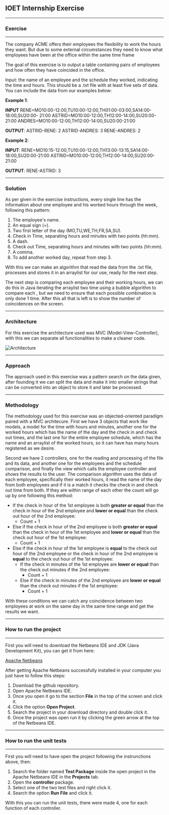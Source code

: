 ## **IOET Internship Exercise**
---
### **Exercise**
---
The company ACME offers their employees the flexibility to work the hours they want. But due to some external circumstances they need to know what employees have been at the office within the same time frame

The goal of this exercise is to output a table containing pairs of employees and how often they have coincided in the office.

Input: the name of an employee and the schedule they worked, indicating the time and hours. This should be a .txt file with at least five sets of data. You can include the data from our examples below:

**Example 1**:

**INPUT**
RENE=MO10:00-12:00,TU10:00-12:00,TH01:00-03:00,SA14:00-18:00,SU20:00- 21:00
ASTRID=MO10:00-12:00,TH12:00-14:00,SU20:00-21:00
ANDRES=MO10:00-12:00,TH12:00-14:00,SU20:00-21:00

**OUTPUT**:
ASTRID-RENE: 2
ASTRID-ANDRES: 3
RENE-ANDRES: 2

**Example 2**:

**INPUT**:
RENE=MO10:15-12:00,TU10:00-12:00,TH13:00-13:15,SA14:00-18:00,SU20:00-21:00
ASTRID=MO10:00-12:00,TH12:00-14:00,SU20:00-21:00

**OUTPUT**:
RENE-ASTRID: 3

---
### **Solution**
As per given in the exercise instructions, every single line has the information about one employee and his worked hours through the week, following this pattern:

  1. The employee's name.
  2. An equal sign (=).
  3. Two first letter of the day (MO,TU,WE,TH,FR,SA,SU).
  4. Check in Time, separating hours and minutes with two points (hh:mm).
  5. A dash.
  6. Check out Time, separating hours and minutes with two points (hh:mm).
  7. A comma.
  8. To add another worked day, repeat from step 3.

With this we can make an algorithm that read the data from the .txt file, processes and stores it in an arraylist for our use, ready for the next step.

The next step is comparing each employee and their working hours, we can do this in Java iterating the arraylist two time using a bubble algorithm to compare each , but we need to ensure that each possible combination is only done 1 time. After this all that is left is to show the number of coincidences on the screen.  

---
### **Architecture**
For this exercise the architecture used was MVC (Model-View-Controller), with this we can separate all functionalities to make a cleaner code.

![Architecture](https://github.com/kmzurita/ACME_Internship_Exercise/blob/main/images/Architecture.jpeg)

---
### **Approach**
The approach used in this exercise was a pattern search on the data given, after founding it we can split the data and make it into smaller strings that can be converted into an object to store it and later be processed.

---
### **Methodology**
The methodology used for this exercise was an objected-oriented paradigm paired with a MVC architecure. First we have 3 objects that work like models, a model for the time with hours and minutes, another one for the worked hours which has the name of the day and the check in and check out times, and the last one for the entire employee schedule, which has the name and an arraylist of the worked hours, so it can have has many hours registered as we desire.

Second we have 2 controllers, one for the reading and processing of the file and its data, and another one for the employees and the schedule comparison, and finally the view which calls the employee controller and shows the results to the user. The comparison algorithm uses the data of each employee, specifically their worked hours, it read the name of the day from both employees and if it is a match it checks the check in and check out time from both. If they are within range of each other the count will go up by one following this method:

  * If the check in hour of the 1st employee is both **greater or equal** than the check in hour of the 2nd employee and **lower or equal** than the check out hour of the 2nd employee:
    * Count + 1 
  * Else if the check in hour of the 2nd employee is both **greater or equal** than the check in hour of the 1st employee and **lower or equal** than the check out hour of the 1st employee:
    * Count + 1
  * Else if the check in hour of the 1st employee is **equal** to the check out hour of the 2nd employee or the check in hour of the 2nd employee is **equal** to the check out hour of the 1st employee:
    * If the check in minutes of the 1st employee are **lower or equal** than the check out minutes if the 2nd employee:
      * Count + 1
    * Else if the check in minutes of the 2nd employee are **lower or equal** than the check out minutes if the 1st employee:
      * Count + 1

With these conditions we can catch any coincidence between two employees at work on the same day in the same time range and get the results we want.

---
### **How to run the project**
---
First you will need to download the Netbeans IDE and JDK (Java Development Kit), you can get it from here:

  [Apache Netbeans](https://netbeans.apache.org/download/index.html "Apache Netbeans")

After getting Apache Netbeans successfully installed in your computer you just have to follow this steps:

  1. Download the github repository.
  2. Open Apache Netbeans IDE.
  3. Once you open it go to the section **File** in the top of the screen and click it.
  4. Click the option **Open Project**.
  5. Search the project in your download directory and double click it.
  6. Once the project was open run it by clicking the green arrow at the top of the Netbeans IDE.

---
### **How to run the unit tests**
---
First you will need to have open the project following the instrunctions above, then:

  1. Search the folder named **Test Package** inside the open project in the Apache Netbeans IDE in the **Projects** tab.
  2. Open the **controller** package.
  3. Select one of the two test files and right click it.
  4. Search the option **Run File** and click it.

With this you can run the unit tests, there were made 4, one for each function of each controller.
